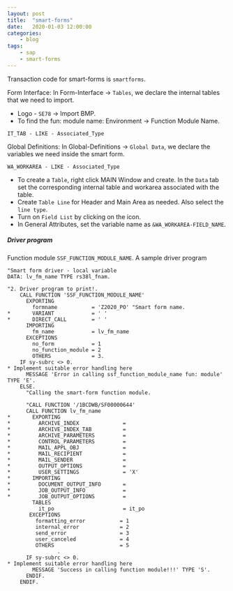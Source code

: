 ```yaml
---
layout: post
title:	"smart-forms"
date:	2020-01-03 12:00:00
categories:
    - blog
tags:
    - sap
    - smart-forms
---
```


Transaction code for smart-forms is `smartforms`. 

Form Interface: In Form-Interface -> `Tables`, we declare the internal tables 
that we need to import.

* Logo - `SE78` -> Import BMP.
* To find the fun: module name: Environment -> Function Module Name.


~~~abap
IT_TAB - LIKE - Associated_Type
~~~

Global Definitions: In Global-Definitions -> `Global Data`, we declare the variables 
we need inside the smart form.

~~~
WA_WORKAREA - LIKE - Associated_Type
~~~

* To create a `Table`, right click MAIN Window and create. In the `Data` tab set the corresponding 
internal table and workarea associated with the table.
* Create `Table Line` for Header and Main Area as needed. Also select the `line type`.
* Turn on `Field List` by clicking on the icon.
* In General Attributes, set the variable name as `&WA_WORKAREA-FIELD_NAME`.

##### Driver program
Function module `SSF_FUNCTION_MODULE_NAME`. A sample driver program

~~~abap
"Smart form driver - local variable
DATA: lv_fm_name TYPE rs38l_fnam.

"2. Driver program to print!.
    CALL FUNCTION 'SSF_FUNCTION_MODULE_NAME'
      EXPORTING
        formname           = 'Z2020_PO' "Smart form name.
*       VARIANT            = ' '
*       DIRECT_CALL        = ' '
      IMPORTING
        fm_name            = lv_fm_name
      EXCEPTIONS
        no_form            = 1
        no_function_module = 2
        OTHERS             = 3.
    IF sy-subrc <> 0.
* Implement suitable error handling here
      MESSAGE 'Error in calling ssf_function_module_name fun: module' TYPE 'E'.
    ELSE.
      "Calling the smart-form function module.

      "CALL FUNCTION '/1BCDWB/SF00000644'
      CALL FUNCTION lv_fm_name
*       EXPORTING
*         ARCHIVE_INDEX              =
*         ARCHIVE_INDEX_TAB          =
*         ARCHIVE_PARAMETERS         =
*         CONTROL_PARAMETERS         =
*         MAIL_APPL_OBJ              =
*         MAIL_RECIPIENT             =
*         MAIL_SENDER                =
*         OUTPUT_OPTIONS             =
*         USER_SETTINGS              = 'X'
*       IMPORTING
*         DOCUMENT_OUTPUT_INFO       =
*         JOB_OUTPUT_INFO            =
*         JOB_OUTPUT_OPTIONS         =
        TABLES
          it_po                      = it_po
       EXCEPTIONS
         formatting_error           = 1
         internal_error             = 2
         send_error                 = 3
         user_canceled              = 4
         OTHERS                     = 5
                .
      IF sy-subrc <> 0.
* Implement suitable error handling here
        MESSAGE 'Success in calling function module!!!' TYPE 'S'.
      ENDIF.
    ENDIF.
~~~